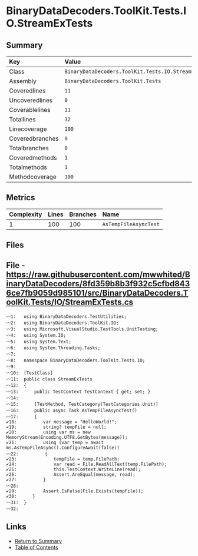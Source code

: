 ﻿# BinaryDataDecoders.ToolKit.Tests.IO.StreamExTests

## Summary

| Key             | Value                                               |
| :-------------- | :-------------------------------------------------- |
| Class           | `BinaryDataDecoders.ToolKit.Tests.IO.StreamExTests` |
| Assembly        | `BinaryDataDecoders.ToolKit.Tests`                  |
| Coveredlines    | `11`                                                |
| Uncoveredlines  | `0`                                                 |
| Coverablelines  | `11`                                                |
| Totallines      | `32`                                                |
| Linecoverage    | `100`                                               |
| Coveredbranches | `0`                                                 |
| Totalbranches   | `0`                                                 |
| Coveredmethods  | `1`                                                 |
| Totalmethods    | `1`                                                 |
| Methodcoverage  | `100`                                               |

## Metrics

| Complexity | Lines | Branches | Name                  |
| :--------- | :---- | :------- | :-------------------- |
| 1          | 100   | 100      | `AsTempFileAsyncTest` |

## Files

## File - https://raw.githubusercontent.com/mwwhited/BinaryDataDecoders/8fd359b8b3f932c5cfbd8436ce7fb9059d985101/src/BinaryDataDecoders.ToolKit.Tests/IO/StreamExTests.cs

```CSharp
〰1:   using BinaryDataDecoders.TestUtilities;
〰2:   using BinaryDataDecoders.ToolKit.IO;
〰3:   using Microsoft.VisualStudio.TestTools.UnitTesting;
〰4:   using System.IO;
〰5:   using System.Text;
〰6:   using System.Threading.Tasks;
〰7:   
〰8:   namespace BinaryDataDecoders.ToolKit.Tests.IO;
〰9:   
〰10:  [TestClass]
〰11:  public class StreamExTests
〰12:  {
〰13:      public TestContext TestContext { get; set; }
〰14:  
〰15:      [TestMethod, TestCategory(TestCategories.Unit)]
〰16:      public async Task AsTempFileAsyncTest()
〰17:      {
✔18:          var message = "HelloWorld!";
✔19:          string? tempFile = null;
✔20:          using var ms = new MemoryStream(Encoding.UTF8.GetBytes(message));
✔21:          using (var temp = await ms.AsTempFileAsync().ConfigureAwait(false))
〰22:          {
✔23:              tempFile = temp.FilePath;
✔24:              var read = File.ReadAllText(temp.FilePath);
✔25:              this.TestContext.WriteLine(read);
✔26:              Assert.AreEqual(message, read);
✔27:          }
〰28:  
✔29:          Assert.IsFalse(File.Exists(tempFile));
✔30:      }
〰31:  }
〰32:  
```

## Links

* [Return to Summary](Summary.md)
* [Table of Contents](../TOC.md)

